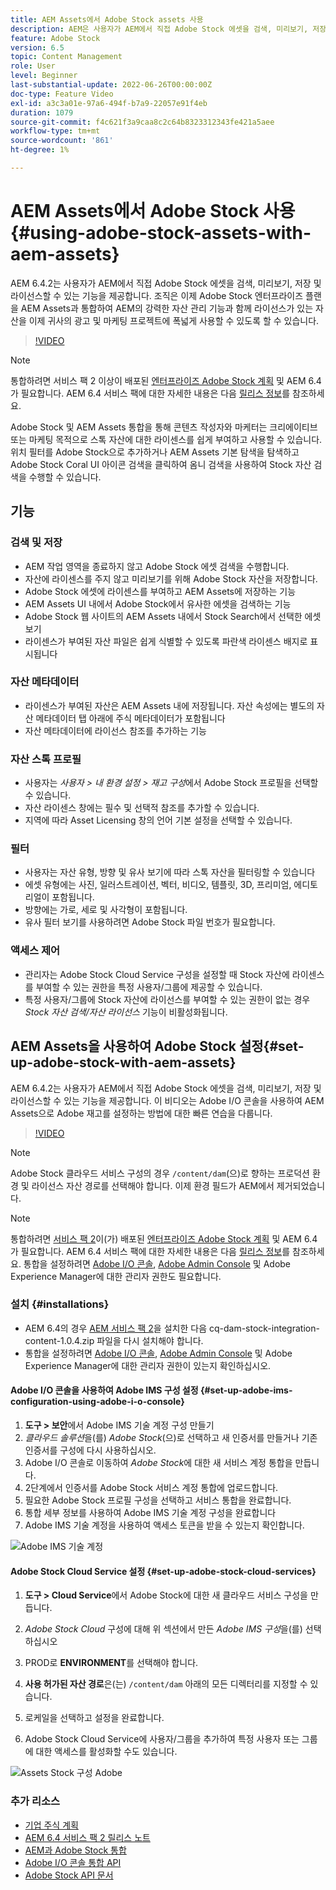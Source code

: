 ```yaml
---
title: AEM Assets에서 Adobe Stock assets 사용
description: AEM은 사용자가 AEM에서 직접 Adobe Stock 에셋을 검색, 미리보기, 저장 및 라이선스를 제공할 수 있습니다. 조직은 이제 Adobe Stock 엔터프라이즈 플랜을 AEM Assets과 통합하여 AEM의 강력한 자산 관리 기능과 함께 라이선스가 있는 자산을 이제 귀사의 광고 및 마케팅 프로젝트에 폭넓게 사용할 수 있도록 할 수 있습니다.
feature: Adobe Stock
version: 6.5
topic: Content Management
role: User
level: Beginner
last-substantial-update: 2022-06-26T00:00:00Z
doc-type: Feature Video
exl-id: a3c3a01e-97a6-494f-b7a9-22057e91f4eb
duration: 1079
source-git-commit: f4c621f3a9caa8c2c64b8323312343fe421a5aee
workflow-type: tm+mt
source-wordcount: '861'
ht-degree: 1%

---
```


# AEM Assets에서 Adobe Stock 사용{#using-adobe-stock-assets-with-aem-assets}

AEM 6.4.2는 사용자가 AEM에서 직접 Adobe Stock 에셋을 검색, 미리보기, 저장 및 라이선스할 수 있는 기능을 제공합니다. 조직은 이제 Adobe Stock 엔터프라이즈 플랜을 AEM Assets과 통합하여 AEM의 강력한 자산 관리 기능과 함께 라이선스가 있는 자산을 이제 귀사의 광고 및 마케팅 프로젝트에 폭넓게 사용할 수 있도록 할 수 있습니다.

>[!VIDEO](https://video.tv.adobe.com/v/24678?quality=12&learn=on)

>[!NOTE]
>
>통합하려면 서비스 팩 2 이상이 배포된 [엔터프라이즈 Adobe Stock 계획](https://landing.adobe.com/en/na/products/creative-cloud/ctir-4625-stock-for-enterprise/index.html) 및 AEM 6.4가 필요합니다. AEM 6.4 서비스 팩에 대한 자세한 내용은 다음 [릴리스 정보](https://helpx.adobe.com/kr/experience-manager/6-4/release-notes/sp-release-notes.html)를 참조하세요.

Adobe Stock 및 AEM Assets 통합을 통해 콘텐츠 작성자와 마케터는 크리에이티브 또는 마케팅 목적으로 스톡 자산에 대한 라이센스를 쉽게 부여하고 사용할 수 있습니다. 위치 필터를 Adobe Stock으로 추가하거나 AEM Assets 기본 탐색을 탐색하고 Adobe Stock Coral UI 아이콘 검색을 클릭하여 옴니 검색을 사용하여 Stock 자산 검색을 수행할 수 있습니다.

## 기능

### 검색 및 저장

* AEM 작업 영역을 종료하지 않고 Adobe Stock 에셋 검색을 수행합니다.
* 자산에 라이센스를 주지 않고 미리보기를 위해 Adobe Stock 자산을 저장합니다.
* Adobe Stock 에셋에 라이센스를 부여하고 AEM Assets에 저장하는 기능
* AEM Assets UI 내에서 Adobe Stock에서 유사한 에셋을 검색하는 기능
* Adobe Stock 웹 사이트의 AEM Assets 내에서 Stock Search에서 선택한 에셋 보기
* 라이센스가 부여된 자산 파일은 쉽게 식별할 수 있도록 파란색 라이센스 배지로 표시됩니다

### 자산 메타데이터

* 라이센스가 부여된 자산은 AEM Assets 내에 저장됩니다. 자산 속성에는 별도의 자산 메타데이터 탭 아래에 주식 메타데이터가 포함됩니다
* 자산 메타데이터에 라이선스 참조를 추가하는 기능

### 자산 스톡 프로필

* 사용자는 *사용자 > 내 환경 설정 > 재고 구성*&#x200B;에서 Adobe Stock 프로필을 선택할 수 있습니다.
* 자산 라이센스 창에는 필수 및 선택적 참조를 추가할 수 있습니다.
* 지역에 따라 Asset Licensing 창의 언어 기본 설정을 선택할 수 있습니다.

### 필터

* 사용자는 자산 유형, 방향 및 유사 보기에 따라 스톡 자산을 필터링할 수 있습니다
* 에셋 유형에는 사진, 일러스트레이션, 벡터, 비디오, 템플릿, 3D, 프리미엄, 에디토리얼이 포함됩니다.
* 방향에는 가로, 세로 및 사각형이 포함됩니다.
* 유사 필터 보기를 사용하려면 Adobe Stock 파일 번호가 필요합니다.

### 액세스 제어

* 관리자는 Adobe Stock Cloud Service 구성을 설정할 때 Stock 자산에 라이센스를 부여할 수 있는 권한을 특정 사용자/그룹에 제공할 수 있습니다.
* 특정 사용자/그룹에 Stock 자산에 라이선스를 부여할 수 있는 권한이 없는 경우 *Stock 자산 검색/자산 라이선스* 기능이 비활성화됩니다.

## AEM Assets을 사용하여 Adobe Stock 설정{#set-up-adobe-stock-with-aem-assets}

AEM 6.4.2는 사용자가 AEM에서 직접 Adobe Stock 에셋을 검색, 미리보기, 저장 및 라이선스할 수 있는 기능을 제공합니다. 이 비디오는 Adobe I/O 콘솔을 사용하여 AEM Assets으로 Adobe 재고를 설정하는 방법에 대한 빠른 연습을 다룹니다.

>[!VIDEO](https://video.tv.adobe.com/v/25043?quality=12&learn=on)

>[!NOTE]
>
>Adobe Stock 클라우드 서비스 구성의 경우 `/content/dam`(으)로 향하는 프로덕션 환경 및 라이선스 자산 경로를 선택해야 합니다. 이제 환경 필드가 AEM에서 제거되었습니다.

>[!NOTE]
>
>통합하려면 [서비스 팩 2](https://experience.adobe.com/#/downloads/content/software-distribution/en/aem.html?fulltext=AEM*+6*+4*+Service*+Pack*&amp;2_group.propertyvalues.property=입니다.%2Fjcr%3Acontent%2Fmetadata%2Fdc%3Aversion&amp;2_group.propertyvalues.operation=equals&amp;2_group.propertyvalues.0_values=target-version%3Aaem%2F6-4&amp;3_group.propertyvalues.property=.%2Fjcr%3Acontent%2Fmetadata%2Fdc%3AsoftwareType&amp;3_group.propertyvalues.operation=equals&amp;3_group.propertyvalues.0_values=software-type%3Aservice-and-cumulative-fix&amp;orderby=%40jcr%3Acontent%2Fmetadata%2Fdc%3Atitle&amp;orderby.sort=asc&amp;layout=list&amp;p.offset=0&amp;p.limit=24)이(가) 배포된 [엔터프라이즈 Adobe Stock 계획](https://landing.adobe.com/en/na/products/creative-cloud/ctir-4625-stock-for-enterprise/index.html) 및 AEM 6.4가 필요합니다. AEM 6.4 서비스 팩에 대한 자세한 내용은 다음 [릴리스 정보](https://helpx.adobe.com/kr/experience-manager/6-4/release-notes/sp-release-notes.html)를 참조하세요. 통합을 설정하려면 [Adobe I/O 콘솔](https://console.adobe.io/), [Adobe Admin Console](https://adminconsole.adobe.com/) 및 Adobe Experience Manager에 대한 관리자 권한도 필요합니다.

### 설치 {#installations}

* AEM 6.4의 경우 [AEM 서비스 팩 2](https://experience.adobe.com/#/downloads/content/software-distribution/en/aem.html?fulltext=AEM*+6*+4*+Service*+Pack*&amp;2_group.propertyvalues.property=입니다.%2Fjcr%3Acontent%2Fmetadata%2Fdc%3Aversion&amp;2_group.propertyvalues.operation=equals&amp;2_group.propertyvalues.0_values=target-version%3Aaem%2F6-4&amp;3_group.propertyvalues.property=.%2Fjcr%3Acontent%2Fmetadata%2Fdc%3AsoftwareType&amp;3_group.propertyvalues.operation=equals&amp;3_group.propertyvalues.0_values=software-type%3Aservice-and-cumulative-fix&amp;orderby=%40jcr%3Acontent%2Fmetadata%2Fdc%3Atitle&amp;orderby.sort=asc&amp;layout=list&amp;p.offset=0&amp;p.limit=24)을 설치한 다음 cq-dam-stock-integration-content-1.0.4.zip 파일을 다시 설치해야 합니다.
* 통합을 설정하려면 [Adobe I/O 콘솔](https://console.adobe.io/), [Adobe Admin Console](https://adminconsole.adobe.com/) 및 Adobe Experience Manager에 대한 관리자 권한이 있는지 확인하십시오.

#### Adobe I/O 콘솔을 사용하여 Adobe IMS 구성 설정 {#set-up-adobe-ims-configuration-using-adobe-i-o-console}

1. **도구 > 보안**&#x200B;에서 Adobe IMS 기술 계정 구성 만들기
2. *클라우드 솔루션*&#x200B;을(를) *Adobe Stock*(으)로 선택하고 새 인증서를 만들거나 기존 인증서를 구성에 다시 사용하십시오.
3. Adobe I/O 콘솔로 이동하여 *Adobe Stock*&#x200B;에 대한 새 서비스 계정 통합을 만듭니다.
4. 2단계에서 인증서를 Adobe Stock 서비스 계정 통합에 업로드합니다.
5. 필요한 Adobe Stock 프로필 구성을 선택하고 서비스 통합을 완료합니다.
6. 통합 세부 정보를 사용하여 Adobe IMS 기술 계정 구성을 완료합니다
7. Adobe IMS 기술 계정을 사용하여 액세스 토큰을 받을 수 있는지 확인합니다.

![Adobe IMS 기술 계정](assets/screen_shot_2018-10-22at12219pm.png)

#### Adobe Stock Cloud Service 설정 {#set-up-adobe-stock-cloud-services}

1. **도구 > Cloud Service**&#x200B;에서 Adobe Stock에 대한 새 클라우드 서비스 구성을 만듭니다.
2. *Adobe Stock Cloud* 구성에 대해 위 섹션에서 만든 *Adobe IMS 구성*&#x200B;을(를) 선택하십시오

3. PROD로 **ENVIRONMENT**&#x200B;를 선택해야 합니다.
4. **사용 허가된 자산 경로**&#x200B;은(는) `/content/dam` 아래의 모든 디렉터리를 지정할 수 있습니다.
5. 로케일을 선택하고 설정을 완료합니다.
6. Adobe Stock Cloud Service에 사용자/그룹을 추가하여 특정 사용자 또는 그룹에 대한 액세스를 활성화할 수도 있습니다.

![Assets Stock 구성 Adobe](assets/screen_shot_2018-10-22at12425pm.png)

### 추가 리소스

* [기업 주식 계획](https://landing.adobe.com/en/na/products/creative-cloud/ctir-4625-stock-for-enterprise/index.html)
* [AEM 6.4 서비스 팩 2 릴리스 노트](https://experienceleague.adobe.com/docs/experience-manager-65/release-notes/release-notes.html)
* [AEM과 Adobe Stock 통합](https://experienceleague.adobe.com/docs/experience-manager-65/assets/using/aem-assets-adobe-stock.html)
* [Adobe I/O 콘솔 통합 API](https://www.adobe.io/apis/cloudplatform/console/authentication/gettingstarted.html)
* [Adobe Stock API 문서](https://www.adobe.io/apis/creativecloud/stock/docs.html)
